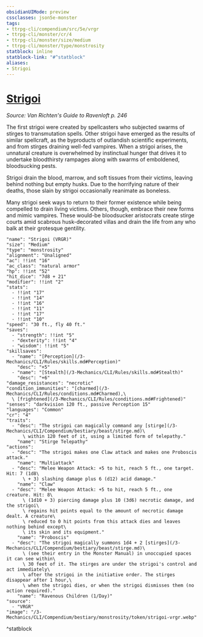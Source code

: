 ```yaml
---
obsidianUIMode: preview
cssclasses: json5e-monster
tags:
- ttrpg-cli/compendium/src/5e/vrgr
- ttrpg-cli/monster/cr/4
- ttrpg-cli/monster/size/medium
- ttrpg-cli/monster/type/monstrosity
statblock: inline
statblock-link: "#^statblock"
aliases:
- Strigoi
---
```

# [Strigoi](3-Mechanics\CLI\Compendium\bestiary\monstrosity/strigoi-vrgr.md)
*Source: Van Richten's Guide to Ravenloft p. 246*  

The first strigoi were created by spellcasters who subjected swarms of stirges to transmutation spells. Other strigoi have emerged as the results of similar spellcraft, as the byproducts of outlandish scientific experiments, and from stirges draining well-fed vampires. When a strigoi arises, the unnatural creature is overwhelmed by instinctual hunger that drives it to undertake bloodthirsty rampages along with swarms of emboldened, bloodsucking pests.

Strigoi drain the blood, marrow, and soft tissues from their victims, leaving behind nothing but empty husks. Due to the horrifying nature of their deaths, those slain by strigoi occasionally reanimate as boneless.

Many strigoi seek ways to return to their former existence while being compelled to drain living victims. Others, though, embrace their new forms and mimic vampires. These would-be bloodsucker aristocrats create stirge courts amid scabrous husk-decorated villas and drain the life from any who balk at their grotesque gentility.

```statblock
"name": "Strigoi (VRGR)"
"size": "Medium"
"type": "monstrosity"
"alignment": "Unaligned"
"ac": !!int "16"
"ac_class": "natural armor"
"hp": !!int "52"
"hit_dice": "7d8 + 21"
"modifier": !!int "2"
"stats":
  - !!int "17"
  - !!int "14"
  - !!int "16"
  - !!int "11"
  - !!int "17"
  - !!int "10"
"speed": "30 ft., fly 40 ft."
"saves":
  - "strength": !!int "5"
  - "dexterity": !!int "4"
  - "wisdom": !!int "5"
"skillsaves":
  - "name": "[Perception](/3-Mechanics/CLI/Rules/skills.md#Perception)"
    "desc": "+5"
  - "name": "[Stealth](/3-Mechanics/CLI/Rules/skills.md#Stealth)"
    "desc": "+6"
"damage_resistances": "necrotic"
"condition_immunities": "[charmed](/3-Mechanics/CLI/Rules/conditions.md#Charmed),\
  \ [frightened](/3-Mechanics/CLI/Rules/conditions.md#Frightened)"
"senses": "darkvision 120 ft., passive Perception 15"
"languages": "Common"
"cr": "4"
"traits":
  - "desc": "The strigoi can magically command any [stirge](/3-Mechanics/CLI/Compendium/bestiary/beast/stirge.md)\
      \ within 120 feet of it, using a limited form of telepathy."
    "name": "Stirge Telepathy"
"actions":
  - "desc": "The strigoi makes one Claw attack and makes one Proboscis attack."
    "name": "Multiattack"
  - "desc": "Melee Weapon Attack: +5 to hit, reach 5 ft., one target. Hit: 7 (1d8\
      \ + 3) slashing damage plus 6 (d12) acid damage."
    "name": "Claw"
  - "desc": "Melee Weapon Attack: +5 to hit, reach 5 ft., one creature. Hit: 8\
      \ (1d10 + 3) piercing damage plus 10 (3d6) necrotic damage, and the strigoi\
      \ regains hit points equal to the amount of necrotic damage dealt. A creature\
      \ reduced to 0 hit points from this attack dies and leaves nothing behind except\
      \ its skin and its equipment."
    "name": "Proboscis"
  - "desc": "The strigoi magically summons 1d4 + 2 [stirges](/3-Mechanics/CLI/Compendium/bestiary/beast/stirge.md)\
      \ (see their entry in the Monster Manual) in unoccupied spaces it can see within\
      \ 30 feet of it. The stirges are under the strigoi's control and act immediately\
      \ after the strigoi in the initiative order. The stirges disappear after 1 hour,\
      \ when the strigoi dies, or when the strigoi dismisses them (no action required)."
    "name": "Ravenous Children (1/Day)"
"source":
  - "VRGR"
"image": "/3-Mechanics/CLI/Compendium/bestiary/monstrosity/token/strigoi-vrgr.webp"
```
^statblock